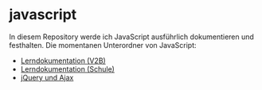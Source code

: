 javascript
==========

In diesem Repository werde ich JavaScript ausführlich dokumentieren und festhalten.
Die momentanen Unterordner von JavaScript:

* [Lerndokumentation (V2B)](https://github.com/michaelhaenzi/javascript/blob/master/video2brain.md)
* [Lerndokumentation (Schule)](https://github.com/michaelhaenzi/javascript/blob/master/schuldoku.md)
* [jQuery und Ajax](https://github.com/michaelhaenzi/javascript/blob/master/jquery.md)
